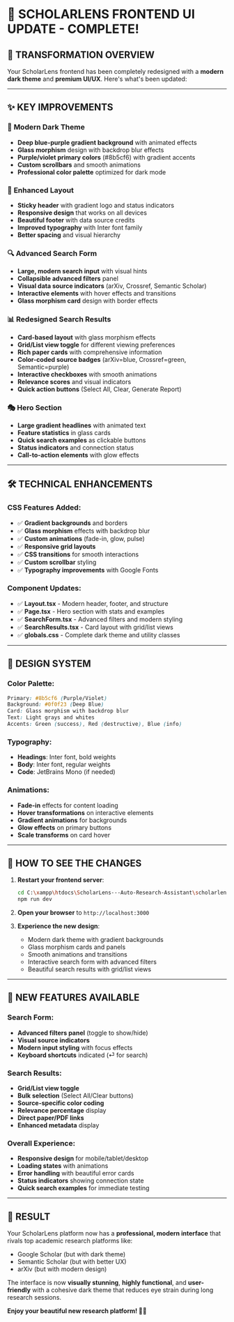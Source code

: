 # 🎨 SCHOLARLENS FRONTEND UI UPDATE - COMPLETE! 

## 🚀 **TRANSFORMATION OVERVIEW**

Your ScholarLens frontend has been completely redesigned with a **modern dark theme** and **premium UI/UX**. Here's what's been updated:

---

## ✨ **KEY IMPROVEMENTS**

### 🌙 **Modern Dark Theme**
- **Deep blue-purple gradient background** with animated effects
- **Glass morphism** design with backdrop blur effects  
- **Purple/violet primary colors** (#8b5cf6) with gradient accents
- **Custom scrollbars** and smooth animations
- **Professional color palette** optimized for dark mode

### 🎯 **Enhanced Layout**
- **Sticky header** with gradient logo and status indicators
- **Responsive design** that works on all devices
- **Beautiful footer** with data source credits
- **Improved typography** with Inter font family
- **Better spacing** and visual hierarchy

### 🔍 **Advanced Search Form**
- **Large, modern search input** with visual hints
- **Collapsible advanced filters** panel
- **Visual data source indicators** (arXiv, Crossref, Semantic Scholar)
- **Interactive elements** with hover effects and transitions
- **Glass morphism card** design with border effects

### 📊 **Redesigned Search Results**
- **Card-based layout** with glass morphism effects
- **Grid/List view toggle** for different viewing preferences
- **Rich paper cards** with comprehensive information
- **Color-coded source badges** (arXiv=blue, Crossref=green, Semantic=purple)
- **Interactive checkboxes** with smooth animations
- **Relevance scores** and visual indicators
- **Quick action buttons** (Select All, Clear, Generate Report)

### 🎭 **Hero Section**
- **Large gradient headlines** with animated text
- **Feature statistics** in glass cards
- **Quick search examples** as clickable buttons
- **Status indicators** and connection status
- **Call-to-action elements** with glow effects

---

## 🛠 **TECHNICAL ENHANCEMENTS**

### CSS Features Added:
- ✅ **Gradient backgrounds** and borders
- ✅ **Glass morphism** effects with backdrop blur
- ✅ **Custom animations** (fade-in, glow, pulse)
- ✅ **Responsive grid layouts**
- ✅ **CSS transitions** for smooth interactions
- ✅ **Custom scrollbar** styling
- ✅ **Typography improvements** with Google Fonts

### Component Updates:
- ✅ **Layout.tsx** - Modern header, footer, and structure
- ✅ **Page.tsx** - Hero section with stats and examples
- ✅ **SearchForm.tsx** - Advanced filters and modern styling
- ✅ **SearchResults.tsx** - Card layout with grid/list views
- ✅ **globals.css** - Complete dark theme and utility classes

---

## 🎨 **DESIGN SYSTEM**

### Color Palette:
```css
Primary: #8b5cf6 (Purple/Violet)
Background: #0f0f23 (Deep Blue)
Card: Glass morphism with backdrop blur
Text: Light grays and whites
Accents: Green (success), Red (destructive), Blue (info)
```

### Typography:
- **Headings**: Inter font, bold weights
- **Body**: Inter font, regular weights  
- **Code**: JetBrains Mono (if needed)

### Animations:
- **Fade-in** effects for content loading
- **Hover transformations** on interactive elements
- **Gradient animations** for backgrounds
- **Glow effects** on primary buttons
- **Scale transforms** on card hover

---

## 🚀 **HOW TO SEE THE CHANGES**

1. **Restart your frontend server**:
   ```bash
   cd C:\xampp\htdocs\ScholarLens---Auto-Research-Assistant\scholarlens\frontend
   npm run dev
   ```

2. **Open your browser** to `http://localhost:3000`

3. **Experience the new design**:
   - Modern dark theme with gradient backgrounds
   - Glass morphism cards and panels
   - Smooth animations and transitions
   - Interactive search form with advanced filters
   - Beautiful search results with grid/list views

---

## 🎯 **NEW FEATURES AVAILABLE**

### Search Form:
- **Advanced filters panel** (toggle to show/hide)
- **Visual source indicators** 
- **Modern input styling** with focus effects
- **Keyboard shortcuts** indicated (⏎ for search)

### Search Results:
- **Grid/List view toggle** 
- **Bulk selection** (Select All/Clear buttons)
- **Source-specific color coding**
- **Relevance percentage** display
- **Direct paper/PDF links**
- **Enhanced metadata** display

### Overall Experience:
- **Responsive design** for mobile/tablet/desktop
- **Loading states** with animations
- **Error handling** with beautiful error cards
- **Status indicators** showing connection state
- **Quick search examples** for immediate testing

---

## 🎉 **RESULT**

Your ScholarLens platform now has a **professional, modern interface** that rivals top academic research platforms like:
- Google Scholar (but with dark theme)
- Semantic Scholar (but with better UX)
- arXiv (but with modern design)

The interface is now **visually stunning**, **highly functional**, and **user-friendly** with a cohesive dark theme that reduces eye strain during long research sessions.

**Enjoy your beautiful new research platform! 🔬✨**
